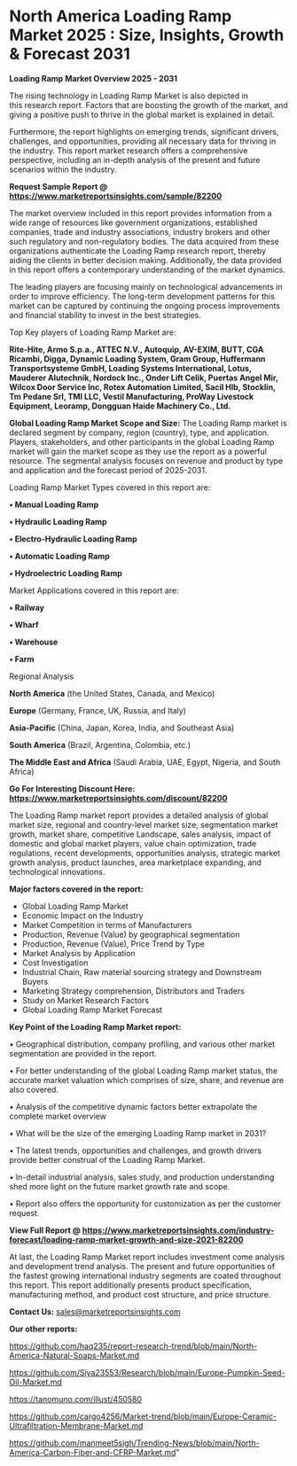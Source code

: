 # North America Loading Ramp Market 2025 : Size, Insights, Growth & Forecast 2031

<Strong> Loading Ramp Market Overview 2025 - 2031</strong>

The rising technology in Loading Ramp Market is also depicted in this research report. Factors that are boosting the growth of the market, and giving a positive push to thrive in the global market is explained in detail.

Furthermore, the report highlights on emerging trends, significant drivers, challenges, and opportunities, providing all necessary data for thriving in the industry. This report market research offers a comprehensive perspective, including an in-depth analysis of the present and future scenarios within the industry.

<strong>Request Sample Report @ <a href=https://www.marketreportsinsights.com/sample/82200>https://www.marketreportsinsights.com/sample/82200</a></strong>

The market overview included in this report provides information from a wide range of resources like government organizations, established companies, trade and industry associations, industry brokers and other such regulatory and non-regulatory bodies. The data acquired from these organizations authenticate the Loading Ramp research report, thereby aiding the clients in better decision making. Additionally, the data provided in this report offers a contemporary understanding of the market dynamics.

The leading players are focusing mainly on technological advancements in order to improve efficiency. The long-term development patterns for this market can be captured by continuing the ongoing process improvements and financial stability to invest in the best strategies.

Top Key players of Loading Ramp Market are:

<strong>Rite-Hite, Armo S.p.a., ATTEC N.V., Autoquip, AV-EXIM, BUTT, CGA Ricambi, Digga, Dynamic Loading System, Gram Group, Huffermann Transportsysteme GmbH, Loading Systems International, Lotus, Mauderer Alutechnik, Nordock Inc., Onder Lift Celik, Puertas Angel Mir, Wilcox Door Service Inc, Rotex Automation Limited, Sacil Hlb, Stocklin, Tm Pedane Srl, TMI LLC, Vestil Manufacturing, ProWay Livestock Equipment, Leoramp, Dongguan Haide Machinery Co., Ltd.</strong>

<strong><b>Global Loading Ramp Market Scope and Size:</b></strong>
The Loading Ramp market is declared segment by company, region (country), type, and application. Players, stakeholders, and other participants in the global Loading Ramp market will gain the market scope as they use the report as a powerful resource. The segmental analysis focuses on revenue and product by type and application and the forecast period of 2025-2031.

Loading Ramp Market Types covered in this report are:

<strong>• Manual Loading Ramp

• Hydraulic Loading Ramp

• Electro-Hydraulic Loading Ramp

• Automatic Loading Ramp

• Hydroelectric Loading Ramp</strong>

Market Applications covered in this report are:

<strong>• Railway

• Wharf

• Warehouse

• Farm</strong> 

Regional Analysis

<strong>North America</strong> (the United States, Canada, and Mexico)

<strong>Europe</strong> (Germany, France, UK, Russia, and Italy)

<strong>Asia-Pacific</strong> (China, Japan, Korea, India, and Southeast Asia)

<strong>South America</strong> (Brazil, Argentina, Colombia, etc.)

<strong>The Middle East and Africa</strong> (Saudi Arabia, UAE, Egypt, Nigeria, and South Africa)

<strong>Go For Interesting Discount Here: <a href=https://www.marketreportsinsights.com/discount/82200>https://www.marketreportsinsights.com/discount/82200</a></strong>

The Loading Ramp market report provides a detailed analysis of global market size, regional and country-level market size, segmentation market growth, market share, competitive Landscape, sales analysis, impact of domestic and global market players, value chain optimization, trade regulations, recent developments, opportunities analysis, strategic market growth analysis, product launches, area marketplace expanding, and technological innovations.

<strong><b>Major factors covered in the report:</b></strong>
<ul>
  <li>Global Loading Ramp Market </li>
  <li>Economic Impact on the Industry</li>
  <li>Market Competition in terms of Manufacturers</li>
  <li>Production, Revenue (Value) by geographical segmentation</li>
  <li>Production, Revenue (Value), Price Trend by Type</li>
  <li>Market Analysis by Application</li>
  <li>Cost Investigation</li>
  <li>Industrial Chain, Raw material sourcing strategy and Downstream Buyers</li>
  <li>Marketing Strategy comprehension, Distributors and Traders</li>
  <li>Study on Market Research Factors</li>
  <li>Global Loading Ramp Market Forecast</li>
</ul>

<strong><b>Key Point of the Loading Ramp Market report:</b></strong>

• Geographical distribution, company profiling, and various other market segmentation are provided in the report.

• For better understanding of the global Loading Ramp market status, the accurate market valuation which comprises of size, share, and revenue are also covered.

• Analysis of the competitive dynamic factors better extrapolate the complete market overview

• What will be the size of the emerging Loading Ramp market in 2031?

• The latest trends, opportunities and challenges, and growth drivers provide better construal of the Loading Ramp Market.

• In-detail industrial analysis, sales study, and production understanding shed more light on the future market growth rate and scope.

• Report also offers the opportunity for customization as per the customer request.

<strong><b>View Full Report @ <a href=https://www.marketreportsinsights.com/industry-forecast/loading-ramp-market-growth-and-size-2021-82200>https://www.marketreportsinsights.com/industry-forecast/loading-ramp-market-growth-and-size-2021-82200</a></b></strong>


At last, the Loading Ramp Market report includes investment come analysis and development trend analysis. The present and future opportunities of the fastest growing international industry segments are coated throughout this report. This report additionally presents product specification, manufacturing method, and product cost structure, and price structure.

<strong>Contact Us:</strong>
sales@marketreportsinsights.com

<strong>Our other reports:</strong>

<a href=https://github.com/haq235/report-research-trend/blob/main/North-America-Natural-Soaps-Market.md>https://github.com/haq235/report-research-trend/blob/main/North-America-Natural-Soaps-Market.md</a>

<a href=https://github.com/Siya23553/Research/blob/main/Europe-Pumpkin-Seed-Oil-Market.md>https://github.com/Siya23553/Research/blob/main/Europe-Pumpkin-Seed-Oil-Market.md</a>

<a href=https://tanomuno.com/illust/450580>https://tanomuno.com/illust/450580</a>

<a href=https://github.com/cargo4256/Market-trend/blob/main/Europe-Ceramic-Ultrafiltration-Membrane-Market.md>https://github.com/cargo4256/Market-trend/blob/main/Europe-Ceramic-Ultrafiltration-Membrane-Market.md</a>

<a href=https://github.com/manmeet5sigh/Trending-News/blob/main/North-America-Carbon-Fiber-and-CFRP-Market.md>https://github.com/manmeet5sigh/Trending-News/blob/main/North-America-Carbon-Fiber-and-CFRP-Market.md</a>"
